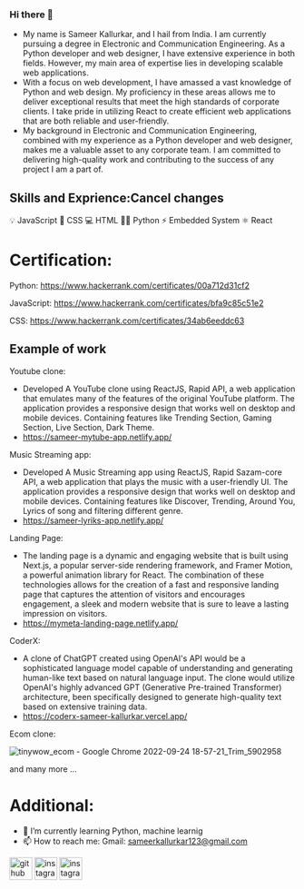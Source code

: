 ### Hi there 👋
- My name is Sameer Kallurkar, and I hail from India. I am currently pursuing a degree in Electronic and Communication Engineering. As a Python developer and web designer, I have extensive experience in both fields. However, my main area of expertise lies in developing scalable web applications.
- With a focus on web development, I have amassed a vast knowledge of Python and web design. My proficiency in these areas allows me to deliver exceptional results that meet the high standards of corporate clients. I take pride in utilizing React to create efficient web applications that are both reliable and user-friendly.
- My background in Electronic and Communication Engineering, combined with my experience as a Python developer and web designer, makes me a valuable asset to any corporate team. I am committed to delivering high-quality work and contributing to the success of any project I am a part of.

## Skills and Exprience:Cancel changes

💡 JavaScript
🎨 CSS
💻 HTML
👨‍💻 Python
⚡ Embedded System
⚛ React

# Certification:
Python: https://www.hackerrank.com/certificates/00a712d31cf2

JavaScript: https://www.hackerrank.com/certificates/bfa9c85c51e2

CSS: https://www.hackerrank.com/certificates/34ab6eeddc63

## Example of work
Youtube clone:
- Developed A YouTube clone using ReactJS, Rapid API, a web application that emulates many of the features of the original YouTube platform. The application provides a responsive design that works well on desktop and mobile devices. Containing features like Trending Section, Gaming Section, Live Section, Dark Theme.
- https://sameer-mytube-app.netlify.app/

Music Streaming app:
- Developed A Music Streaming app using ReactJS, Rapid Sazam-core API, a web application that plays the music with a user-friendly UI. The application provides a responsive design that works well on desktop and mobile devices. Containing features like Discover, Trending, Around You, Lyrics of song and filtering different genre.
- https://sameer-lyriks-app.netlify.app/

Landing Page:
- The landing page is a dynamic and engaging website that is built using Next.js, a popular server-side rendering framework, and Framer Motion, a powerful animation library for React. The combination of these technologies allows for the creation of a fast and responsive landing page that captures the attention of visitors and encourages engagement, a sleek and modern website that is sure to leave a lasting impression on visitors.
- https://mymeta-landing-page.netlify.app/

CoderX:
- A clone of ChatGPT created using OpenAI's API would be a sophisticated language model capable of understanding and generating human-like text based on natural language input. The clone would utilize OpenAI's highly advanced GPT (Generative Pre-trained Transformer) architecture, been specifically designed to generate high-quality text based on extensive training data.
- https://coderx-sameer-kallurkar.vercel.app/

Ecom clone:

![tinywow_ecom - Google Chrome 2022-09-24 18-57-21_Trim_5902958](https://user-images.githubusercontent.com/113765294/192101452-49c3bca3-c4d8-4e12-adbe-09f69ebb68ba.gif)



  and many more ... 

# Additional:

- 🌱 I’m currently learning Python, machine learnig
- 📫 How to reach me: Gmail: sameerkallurkar123@gmail.com 


[<img src='https://cdn.jsdelivr.net/npm/simple-icons@3.0.1/icons/github.svg' alt='github' height='40'>](https://github.com/Sameer-kallurkar)  [<img src='https://cdn.jsdelivr.net/npm/simple-icons@3.0.1/icons/instagram.svg' alt='instagram' height='40'>](https://www.instagram.com/sameerkallurkar/)  [<img src='https://cdn.jsdelivr.net/npm/simple-icons@3.0.1/icons/linkedin.svg' alt='instagram' height='40'>](https://www.linkedin.com/in/sameer-kallurkar)



<!---
Sameer-kallurkar/Sameer-kallurkar is a ✨ special ✨ repository because its `README.md` (this file) appears on your GitHub profile.
You can click the Preview link to take a look at your changes.
--->
